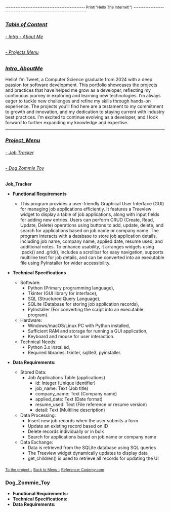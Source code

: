  <sup></sup><sub>----------------------------------------------- Print("Hello The Internet!") ------------------------------------------------------------------</sub>

### <ins>***Table of Content***</ins>
   ###### [- Intro - About Me](#Intro_AboutMe)
   ###### [- Projects Menu](#Project_Menu)


### <ins>***Intro_AboutMe***</ins>
  Hello! I’m Tweet, a Computer Science graduate from 2024 with a deep passion for software development. This portfolio showcases the projects and practices that have helped me grow as a developer, reflecting my continuous journey in exploring and learning new technologies. I’m always eager to tackle new challenges and refine my skills through hands-on experience. The projects you’ll find here are a testament to my commitment to growth and innovation, and my dedication to staying current with industry best practices. I’m excited to continue evolving as a developer, and I look forward to further expanding my knowledge and expertise.

  
  --------------------------------------------------------------------------------------------------------------------------------------------------------------------------------------------------------------

### <ins>***Project_Menu***</ins>
###### [- Job Tracker](#Job_Tracker)
###### [- Dog Zommie Toy](#Dog_Zommie_Toy)


**Job_Tracker**
* **Functional Requirements**
  - This program provides a user-friendly Graphical User Interface (GUI) for managing job applications efficiently. It features a Treeview widget to display a table of job applications, along with input fields for adding new entries. Users can perform CRUD (Create, Read, Update, Delete) operations using buttons to add, update, delete, and search for applications based on job name or company name. The program interacts with a database to store job application details, including job name, company name, applied date, resume used, and additional notes. To enhance usability, it arranges widgets using .pack() and .grid(), includes a scrollbar for easy navigation, supports multiline text for job details, and can be converted into an executable file using PyInstaller for wider accessibility.
      
* **Technical Specifications**
  - Software:
    - Python (Primary programming language),
    - Tkinter (GUI library for interface),
    - SQL (Structured Query Language),
    - SQLite (Database for storing job application records),
    - PyInstaller (For converting the script into an executable program).
  - Hardware:
    - Windows/macOS/Linux PC with Python installed,
    - Sufficient RAM and storage for running a GUI application,
    - Keyboard and mouse for user interaction.
  - Technical Needs:
    - Python 3.x installed,
    - Required libraries: tkinter, sqlite3, pyinstaller.

* **Data Requirements:**
  - Stored Data:
    - Job Applications Table (applications)
      - id: Integer (Unique identifier)
      - job_name: Text (Job title)
      - company_name: Text (Company name)
      - applied_date: Text (Date format)
      - resume_used: Text (File reference or resume version)
      - detail: Text (Multiline description)
  - Data Processing:
    - Insert new job records when the user submits a form
    - Update an existing record based on ID
    - Delete records individually or in bulk
    - Search for applications based on job name or company name
  - Data Exchange:
    - Data is retrieved from the SQLite database using SQL queries
    - The Treeview widget dynamically updates to display data
    - get_children() is used to retrieve all records for updating the UI

 <sup></sup><sub>[To the project -](https://github.com/TweetTran/Tweet_Projects/tree/main/Job%20Tracker%20Project)</sub>
 <sup></sup><sub>[Back to Menu -](#Project_Menu)</sub>
 <sup></sup><sub>[Reference: Codemy.com](https://www.youtube.com/@Codemycom)</sub>

### **Dog_Zommie_Toy**
* **Functional Requirements:**
* **Technical Specifications:**
* **Data Requirements:**
